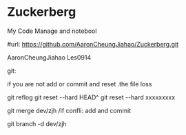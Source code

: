 # Zuckerberg
My Code Manage and notebool

#url: https://github.com/AaronCheungJiahao/Zuckerberg.git

AaronCheungJiahao
Les0914

git:

if you are not add or commit and reset  .the file loss

git reflog
git reset --hard HEAD^
git reset --hard xxxxxxxxx

git merge dev/zjh /if confli: add and commit

git branch -d dev/zjh


